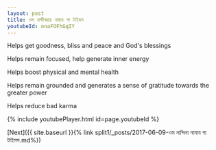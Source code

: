 ```yaml
---
layout: post
title: ওম নান্দীস্বরায় নামায গা টাইমস
youtubeId: onaFOFhGqIY
---
```

 
 
Helps get goodness, bliss and peace and God's blessings
 
Helps remain focused, help generate inner energy 
 
Helps boost physical and mental health 
 
Helps remain grounded and generates a sense of gratitude towards the greater power 
 
Helps reduce bad karma
 
 
 
 


{% include youtubePlayer.html id=page.youtubeId %}
 
[Next]({{ site.baseurl }}{% link  split1/_posts/2017-06-09-ওম নান্দিনা নামায গা টাইমস.md%})
 
